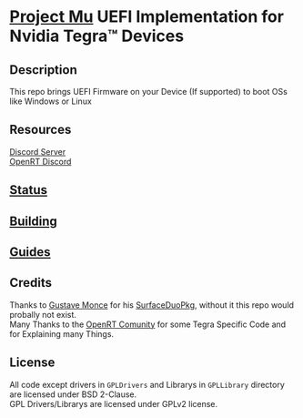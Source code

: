 # [Project Mu](https://microsoft.github.io/mu/) UEFI Implementation for Nvidia Tegra™ Devices

<!-- ![Banner](https://github.com/Robotix22/Mu-Tegra/blob/main/Pictures/Banner.png) -->

## Description

This repo brings UEFI Firmware on your Device (If supported) to boot OSs like Windows or Linux

## Resources

[Discord Server](https://discord.gg/Dx2QgMx7Sv) <br />
[OpenRT Discord](https://discord.gg/tAxvvVC)

## [Status](https://github.com/Robotix22/Mu-Tegra/blob/main/Status.md)

## [Building](https://github.com/Robotix22/Mu-Tegra/blob/main/Building.md)

## [Guides](https://github.com/Robotix22/UEFI-Guides/blob/main/Mu-Tegra/README.md)

## Credits

Thanks to [Gustave Monce](https://github.com/gus33000) for his [SurfaceDuoPkg](https://github.com/WOA-Project/SurfaceDuoPkg), without it this repo would probally not exist. <br />
Many Thanks to the [OpenRT Comunity](https://openrt.gitbook.io/open-surfacert/) for some Tegra Specific Code and for Explaining many Things.

## License

All code except drivers in `GPLDrivers` and Librarys in `GPLLibrary` directory are licensed under BSD 2-Clause. <br />
GPL Drivers/Librarys are licensed under GPLv2 license.
